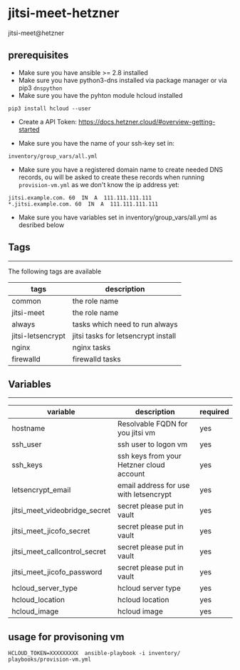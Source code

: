 # jitsi-meet-hetzner
jitsi-meet@hetzner

## prerequisites

* Make sure you have ansible >= 2.8 installed
* Make sure you have python3-dns installed via package manager or via pip3 `dnspython`
* Make sure you have the pyhton module hcloud installed
```
pip3 install hcloud --user
```

* Create a API Token: https://docs.hetzner.cloud/#overview-getting-started

* Make sure you have the name of your ssh-key set in:

```
inventory/group_vars/all.yml

```

* Make sure you have a registered domain name to create needed DNS records, ou will be asked to create these records when running `provision-vm.yml` as we don't know the ip address yet:
```
jitsi.example.com. 60  IN  A  111.111.111.111
*.jitsi.example.com. 60  IN  A  111.111.111.111
```

* Make sure you have variables set in inventory/group_vars/all.yml as desribed below

## Tags
----

The following tags are available

| tags              | description
| ----------        | ----------------------------- |
| common            | the role name |
| jitsi-meet        | the role name |
| always            | tasks which need to run always |
| jitsi-letsencrypt | jitsi tasks for letsencrypt install  |
| nginx             | nginx tasks | 
| firewalld         | firewalld tasks |

## Variables
---------

| variable | description | required
| --- | --- | --- |
| hostname                      | Resolvable FQDN for you jitsi vm | yes |
| ssh_user                      | ssh user to logon vm | yes |
| ssh_keys                      | ssh keys from your Hetzner cloud account | yes |
| letsencrypt_email             | email address for use with letsencrypt  | yes |
| jitsi_meet_videobridge_secret | secret please put in vault | yes |
| jitsi_meet_jicofo_secret      | secret please put in vault | yes |
| jitsi_meet_callcontrol_secret | secret please put in vault | yes |
| jitsi_meet_jicofo_password    | secret please put in vault | yes |
| hcloud_server_type            | hcloud server type | yes |
| hcloud_location               | hcloud location | yes |
| hcloud_image                  | hcloud image | yes |





## usage for provisoning vm

```
HCLOUD_TOKEN=XXXXXXXXX  ansible-playbook -i inventory/  playbooks/provision-vm.yml
```
